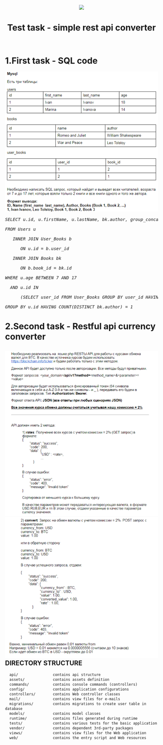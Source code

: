 <p align="center">
    <a href="https://github.com/yiisoft" target="_blank">
        <img src="https://avatars0.githubusercontent.com/u/993323" height="100px">
    </a>
    <h1 align="center">Test task - simple rest api converter</h1>
    <br>
</p>

# 1.First task - SQL code
![Image alt](https://github.com/goganasan/rest_api_yii2/raw/master/images/image.png)

<pre><i>SELECT u.id, u.firstName, u.lastName, bk.author, group_concat(bk.name)<br>
FROM Users u <br>
 &nbsp; INNER JOIN User_Books b <br>
 &nbsp;&nbsp;   ON u.id = b.user_id <br>
 &nbsp; INNER JOIN Books bk <br>
 &nbsp;&nbsp;   ON b.book_id = bk.id <br>
WHERE u.age BETWEEN 7 AND 17 <br>
 &nbsp;AND u.id IN <br>
 &nbsp;&nbsp;   (SELECT user_id FROM User_Books GROUP BY user_id HAVING COUNT(*) = 2) <br>
GROUP BY u.id HAVING COUNT(DISTINCT bk.author) = 1 <br></i></pre>


# 2.Second task - Restful api currency converter

![Image alt](https://github.com/goganasan/rest_api_yii2/raw/master/images/firstPHP.PNG)<br>
![Image alt](https://github.com/goganasan/rest_api_yii2/raw/master/images/secondPHP.PNG)<br>
DIRECTORY STRUCTURE
-------------------

      api/                contains api structure
      assets/             contains assets definition
      commands/           contains console commands (controllers)
      config/             contains application configurations
      controllers/        contains Web controller classes
      mail/               contains view files for e-mails
      migrations/         contains migrations to create user table in database
      models/             contains model classes
      runtime/            contains files generated during runtime
      tests/              contains various tests for the basic application
      vendor/             contains dependent 3rd-party packages
      views/              contains view files for the Web application
      web/                contains the entry script and Web resources




